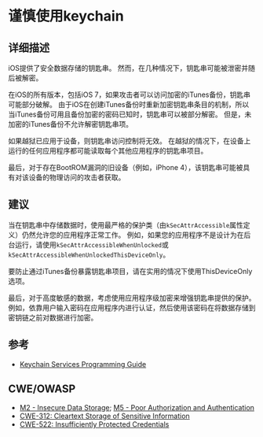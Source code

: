 # 谨慎使用keychain

## 详细描述 

iOS提供了安全数据存储的钥匙串。 然而，在几种情况下，钥匙串可能被泄密并随后被解密。

在iOS的所有版本，包括iOS 7，如果攻击者可以访问加密的iTunes备份，钥匙串可能部分破解。 由于iOS在创建iTunes备份时重新加密钥匙串条目的机制，所以当iTunes备份可用且备份加密的密码已知时，钥匙串可以被部分解密。 但是，未加密的iTunes备份不允许解密钥匙串项。

如果越狱已应用于设备，则钥匙串访问控制将无效。 在越狱的情况下，在设备上运行的任何应用程序都可能读取每个其他应用程序的钥匙串项目。

最后，对于存在BootROM漏洞的旧设备（例如，iPhone 4），该钥匙串可能被具有对该设备的物理访问的攻击者获取。
## 建议

当在钥匙串中存储数据时，使用最严格的保护类（由`kSecAttrAccessible`属性定义）仍然允许您的应用程序正常工作。 例如，如果您的应用程序不是设计为在后台运行，请使用`kSecAttrAccessibleWhenUnlocked`或`kSecAttrAccessibleWhenUnlockedThisDeviceOnly`。

要防止通过iTunes备份暴露钥匙串项目，请在实用的情况下使用ThisDeviceOnly 选项。

最后，对于高度敏感的数据，考虑使用应用程序级加密来增强钥匙串提供的保护。 例如，依靠用户输入密码在应用程序内进行认证，然后使用该密码在将数据存储到密钥链之前对数据进行加密。

## 参考
 
 * [Keychain Services Programming Guide][1]
	
## CWE/OWASP

 * [M2 - Insecure Data Storage](https://www.owasp.org/index.php/Mobile_Top_10_2014-M2); [M5 - Poor Authorization and Authentication](https://www.owasp.org/index.php/Mobile_Top_10_2014-M5)
 * [CWE-312: Cleartext Storage of Sensitive Information](http://cwe.mitre.org/data/definitions/312.html)
 * [CWE-522: Insufficiently Protected Credentials](http://cwe.mitre.org/data/definitions/522.html)

<!-- Links -->
[1]: https://developer.apple.com/library/ios/documentation/security/Conceptual/keychainServConcepts/01introduction/introduction.html#//apple_ref/doc/uid/TP30000897
